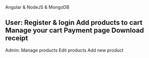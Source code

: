 Angular & NodeJS & MongoDB

User:
Register & login
Add products to cart
Manage your cart
Payment page
Download receipt
-------------------------------------------------------
Admin:
Manage products
Edit products
Add new product
